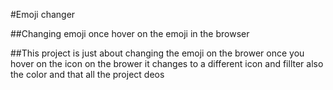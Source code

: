 #Emoji changer

##Changing emoji once hover on the emoji in the browser

##This project is just about changing the emoji on the brower once you hover on the icon on the brower it changes to a different icon and fillter also the color and that all the project deos